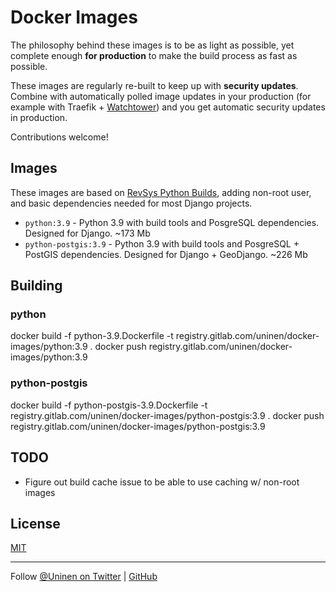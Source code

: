 # Docker Images

The philosophy behind these images is to be as light as possible, yet complete enough **for production** to make the build process as fast as possible.

These images are regularly re-built to keep up with **security updates**. Combine with automatically polled image updates in your production (for example with Traefik + [Watchtower](https://containrrr.dev/watchtower/)) and you get automatic security updates in production.

Contributions welcome!

## Images

These images are based on [RevSys Python Builds](https://github.com/revsys/optimized-python-docker), adding non-root user, and basic dependencies needed for most Django projects.

- `python:3.9` - Python 3.9 with build tools and PosgreSQL dependencies. Designed for Django. ~173 Mb
- `python-postgis:3.9` - Python 3.9 with build tools and PosgreSQL + PostGIS dependencies. Designed for Django + GeoDjango. ~226 Mb

## Building

### python
docker build -f python-3.9.Dockerfile -t registry.gitlab.com/uninen/docker-images/python:3.9 .
docker push registry.gitlab.com/uninen/docker-images/python:3.9

### python-postgis
docker build -f python-postgis-3.9.Dockerfile -t registry.gitlab.com/uninen/docker-images/python-postgis:3.9 .
docker push registry.gitlab.com/uninen/docker-images/python-postgis:3.9

## TODO

- Figure out build cache issue to be able to use caching w/ non-root images

## License

[MIT](./LICENCE)

----

Follow [@Uninen on Twitter](https://twitter.com/uninen) | [GitHub](https://github.com/Uninen)